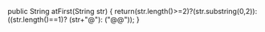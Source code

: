 public String atFirst(String str) {
  return(str.length()>=2)?(str.substring(0,2)):((str.length()==1)?
  (str+"@"):
  ("@@"));
}

